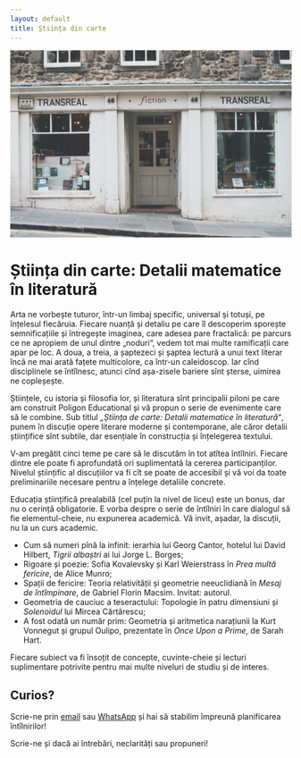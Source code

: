 ```yaml
---
layout: default
title: Știința din carte
---
```


![Matematica și literatura](assets/fiction.jpg)

# Știința din carte: Detalii matematice în literatură

Arta ne vorbește tuturor, într-un limbaj specific, universal și 
totuși, pe înțelesul fiecăruia. Fiecare nuanță și detaliu pe care 
îl descoperim sporește semnificațiile și întregește imaginea, care 
adesea pare fractalică: pe parcurs ce ne apropiem de unul dintre 
„noduri“, vedem tot mai multe ramificații care apar pe loc. A doua, 
a treia, a șaptezeci și șaptea lectură a unui text literar încă ne mai 
arată fațete multicolore, ca într-un caleidoscop. Iar cînd disciplinele 
se întîlnesc, atunci cînd așa-zisele bariere sînt șterse, uimirea ne copleșește.

Științele, cu istoria și filosofia lor, și literatura sînt principalii 
piloni pe care am construit Poligon Educational și vă propun o serie 
de evenimente care să le combine. Sub titlul *„Știința de carte: Detalii 
matematice în literatură“*, punem în discuție opere literare moderne și 
contemporane, ale căror detalii științifice sînt subtile, dar 
esențiale în construcția și înțelegerea textului.

V-am pregătit cinci teme pe care să le discutăm în tot atîtea întîlniri. 
Fiecare dintre ele poate fi aprofundată ori suplimentată la cererea participanților.
Nivelul științific al discuțiilor va fi cît se poate de accesibil și vă voi da 
toate preliminariile necesare pentru a înțelege detaliile concrete. 

Educația științifică prealabilă (cel puțin la nivel de liceu) este un bonus, dar nu o 
cerință obligatorie. E vorba despre o serie de întîlniri în care dialogul să fie 
elementul-cheie, nu expunerea academică. Vă invit, așadar, la discuții, 
nu la un curs academic.

* Cum să numeri pînă la infinit: ierarhia lui Georg Cantor, hotelul lui David Hilbert, *Tigrii albaștri* ai lui Jorge L. Borges;
* Rigoare și poezie: Sofia Kovalevsky și Karl Weierstrass în *Prea multă fericire*, de Alice Munro;
* Spații de fericire: Teoria relativității și geometrie neeuclidiană în *Mesaj de întîmpinare*, de Gabriel Florin Macsim. Invitat: autorul.
* Geometria de cauciuc a teseractului: Topologie în patru dimensiuni și *Solenoidul* lui Mircea Cărtărescu;
* A fost odată un număr prim: Geometria și aritmetica narațiunii la Kurt Vonnegut și grupul Oulipo, prezentate în *Once Upon a Prime*, de Sarah Hart.

Fiecare subiect va fi însoțit de concepte, cuvinte-cheie și lecturi suplimentare potrivite pentru mai multe niveluri de studiu și de interes.

## Curios?
Scrie-ne prin [email](mailto:adrianmanea@poligon-edu.ro) sau 
[WhatsApp](https://wa.me/40750408128) și hai să stabilim împreună planificarea întîlnirilor!

Scrie-ne și dacă ai întrebări, neclarități sau propuneri!